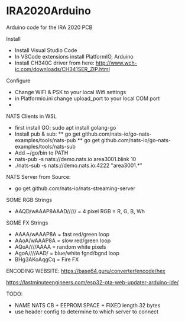 # IRA2020Arduino
Arduino code for the IRA 2020 PCB

Install
* Install Visual Studio Code
* In VSCode extensions install PlatformIO, Arduino
* Install CH340C driver from here: http://www.wch-ic.com/downloads/CH341SER_ZIP.html

Configure
* Change WIFI & PSK to your local Wifi settings
* in Platformio.ini change upload_port to your local COM port
* 

NATS Clients in WSL
* first install GO:  sudo apt install golang-go
* Install pub & sub: 
** go get github.com/nats-io/go-nats-examples/tools/nats-pub
** go get github.com/nats-io/go-nats-examples/tools/nats-sub
* Add ~/go/bin to PATH
* nats-pub -s nats://demo.nats.io area3001.blink 10
* ./nats-sub -s nats://demo.nats.io:4222 "area3001.*"

NATS Server from Source:
* go get github.com/nats-io/nats-streaming-server

SOME RGB Strings
*  AAQD/wAAAP8AAAD///// = 4 pixel RGB = R, G, B, Wh

SOME FX Strings
* AAAA/wAAAP8A = fast red/green loop
* AAoA/wAAAP8A = slow red/green loop
* AQoA////AAAA = random white pixels
* AgoA////AAD/ = blue/white fgnd/bgnd loop
* BHg3AKoAqgCq = Fire FX

ENCODING WEBSITE: https://base64.guru/converter/encode/hex

https://lastminuteengineers.com/esp32-ota-web-updater-arduino-ide/


TODO:
* NAME NATS CB + EEPROM SPACE + FIXED length 32 bytes
* use header config to determine to which server to connect
